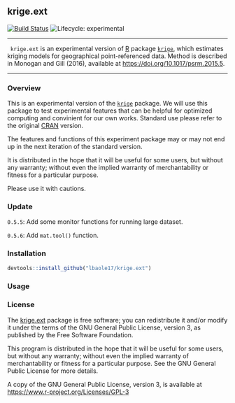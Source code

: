 ## krige.ext

<!-- badges: start -->

[![Build Status](https://travis-ci.org/lbaole17/krige.ext.svg?branch=master)](https://travis-ci.org/) ![Lifecycle: experimental](https://img.shields.io/badge/lifecycle-experimental-orange.svg)

<!-- badges: end -->

---

<code> krige.ext</code> is an experimental version of [R](https://www.r-project.org) package [<code>krige</code>]([https://CRAN.R-project.org/package=krige](https://cran.r-project.org/package=krige)), which estimates kriging models for geographical point-referenced data. Method is described in Monogan and Gill (2016), available at <https://doi.org/10.1017/psrm.2015.5>.

---

### Overview

This is an experimental version of the [<code>krige</code>]([https://CRAN.R-project.org/package=krige](https://cran.r-project.org/package=krige)) package. We will use this package to test experimental features that can be helpful for optimized computing and convinient for our own works. Standard use please refer to the original [CRAN](https://cran.r-project.org/) version. 

The features and functions of this experiment package may or may not end up in the next iteration of the standard version. 

It is distributed in the hope that it will be useful for some users, but without any warranty; without even the implied warranty of merchantability or fitness for a particular purpose. 

Please use it with cautions.

### Update

<code>0.5.5</code>: Add some monitor functions for running large dataset.

<code>0.5.6</code>: Add <code>mat.tool()</code> function.

### Installation

```R
devtools::install_github("lbaole17/krige.ext")
```

### Usage



### License

The [krige.ext](https://github.com/lbaole17/krige.ext) package is free software; you can redistribute it and/or modify it under the terms of the GNU General Public License, version 3, as published by the Free Software Foundation.

This program is distributed in the hope that it will be useful for some users, but without any warranty; without even the implied warranty of merchantability or fitness for a particular purpose.  See the GNU General Public License for more details.

A copy of the GNU General Public License, version 3, is available at <https://www.r-project.org/Licenses/GPL-3>